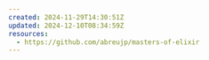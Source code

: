 ```yaml
---
created: 2024-11-29T14:30:51Z
updated: 2024-12-10T08:34:59Z
resources:
  - https://github.com/abreujp/masters-of-elixir
---
```

